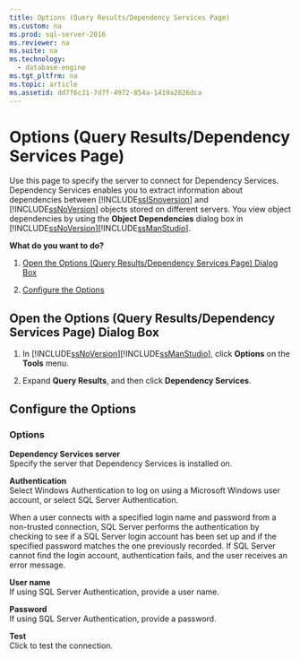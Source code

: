 ```yaml
---
title: Options (Query Results/Dependency Services Page)
ms.custom: na
ms.prod: sql-server-2016
ms.reviewer: na
ms.suite: na
ms.technology: 
  - database-engine
ms.tgt_pltfrm: na
ms.topic: article
ms.assetid: dd7f6c31-7d7f-4972-854a-1419a2826dca
---
```

# Options (Query Results/Dependency Services Page)
  Use this page to specify the server to connect for Dependency Services. Dependency Services enables you to extract information about dependencies between [!INCLUDE[ssISnoversion](../../Token\Other/ssISnoversion_md.md)] and [!INCLUDE[ssNoVersion](../../Token\Other/ssNoVersion_md.md)] objects stored on different servers. You view object dependencies by using the **Object Dependencies** dialog box in [!INCLUDE[ssNoVersion](../../Token\Other/ssNoVersion_md.md)][!INCLUDE[ssManStudio](../../Token\Other/ssManStudio_md.md)].  
  
 **What do you want to do?**  
  
1.  [Open the Options (Query Results/Dependency Services Page) Dialog Box](#open_dialog)  
  
2.  [Configure the Options](#options)  
  
##  <a name="open_dialog"></a> Open the Options \(Query Results\/Dependency Services Page\) Dialog Box  
  
1.  In [!INCLUDE[ssNoVersion](../../Token\Other/ssNoVersion_md.md)][!INCLUDE[ssManStudio](../../Token\Other/ssManStudio_md.md)], click **Options** on the **Tools** menu.  
  
2.  Expand **Query Results**, and then click **Dependency Services**.  
  
##  <a name="options"></a> Configure the Options  
  
### Options  
 **Dependency Services server**  
 Specify the server that Dependency Services is installed on.  
  
 **Authentication**  
 Select Windows Authentication to log on using a Microsoft Windows user account, or select SQL Server Authentication.  
  
 When a user connects with a specified login name and password from a non\-trusted connection, SQL Server performs the authentication by checking to see if a SQL Server login account has been set up and if the specified password matches the one previously recorded. If SQL Server cannot find the login account, authentication fails, and the user receives an error message.  
  
 **User name**  
 If using SQL Server Authentication, provide a user name.  
  
 **Password**  
 If using SQL Server Authentication, provide a password.  
  
 **Test**  
 Click to test the connection.  
  
  